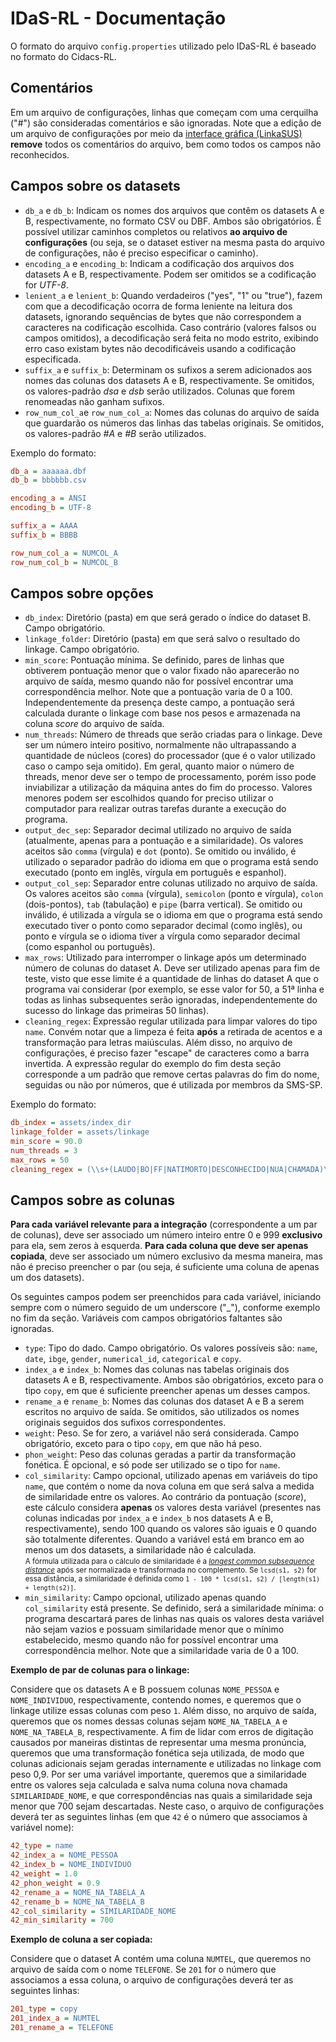 # IDaS-RL - Documentação

O formato do arquivo `config.properties` utilizado pelo IDaS-RL é baseado
no formato do Cidacs-RL.

## Comentários

Em um arquivo de configurações, linhas que começam com uma cerquilha ("#")
são consideradas comentários e são ignoradas. Note que a edição de um
arquivo de configurações por meio da
[interface gráfica (LinkaSUS)](https://gitlab.com/recovida/idas-rl-gui)
**remove** todos os
comentários do arquivo, bem como todos os campos não reconhecidos.

## Campos sobre os datasets

- `db_a` e `db_b`: Indicam os nomes dos arquivos que contêm os datasets A e B,
  respectivamente, no formato CSV ou DBF. Ambos são obrigatórios.
  É possível utilizar caminhos completos ou relativos
  **ao arquivo de configurações**
  (ou seja, se o dataset estiver na mesma pasta do arquivo de
  configurações, não é preciso especificar o caminho).
- `encoding_a` e `encoding_b`: Indicam a codificação dos arquivos dos datasets
  A e B, respectivamente. Podem ser omitidos se a codificação for *UTF-8*.
- `lenient_a` e `lenient_b`: Quando verdadeiros ("yes", "1" ou "true"),
  fazem com que a
  decodificação ocorra de forma leniente na leitura dos datasets,
  ignorando sequências de bytes que não correspondem a caracteres na
  codificação escolhida. Caso contrário (valores falsos ou campos omitidos),
  a decodificação será feita no modo estrito, exibindo erro caso existam
  bytes não decodificáveis usando a codificação especificada.
- `suffix_a` e `suffix_b`: Determinam os sufixos a serem adicionados aos nomes
  das colunas dos datasets A e B, respectivamente. Se omitidos, os
  valores-padrão _dsa_ e _dsb_ serão utilizados. Colunas que forem renomeadas
  não ganham sufixos.
- `row_num_col_a`e `row_num_col_a`: Nomes das colunas do arquivo de saída que
  guardarão os números das linhas das tabelas originais. Se omitidos, os
  valores-padrão _#A_ e _#B_ serão utilizados.

Exemplo do formato:

```ini
db_a = aaaaaa.dbf
db_b = bbbbbb.csv

encoding_a = ANSI
encoding_b = UTF-8

suffix_a = AAAA
suffix_b = BBBB

row_num_col_a = NUMCOL_A
row_num_col_b = NUMCOL_B
```

## Campos sobre opções

- `db_index`: Diretório (pasta) em que será gerado o índice do dataset B.
  Campo obrigatório.
- `linkage_folder`: Diretório (pasta) em que será salvo o resultado do
  linkage. Campo obrigatório.
- `min_score`: Pontuação mínima. Se definido, pares de linhas que obtiverem
  pontuação menor que o valor fixado não aparecerão no arquivo de saída,
  mesmo quando não for possível encontrar uma correspondência melhor.
  Note que a pontuação varia de 0 a 100. Independentemente da presença
  deste campo, a pontuação será calculada durante o linkage com base nos
  pesos e armazenada na coluna _score_  do arquivo de saída.
- `num_threads`: Número de threads que serão criadas para o linkage.
  Deve ser um número inteiro positivo, normalmente não ultrapassando
  a quantidade de núcleos (cores)
  do processador (que é o valor utilizado caso o campo seja omitido).
  Em geral, quanto maior o número de threads, menor deve ser o tempo de
  processamento, porém isso pode inviabilizar a utilização da máquina antes
  do fim do processo. Valores menores podem ser escolhidos quando for
  preciso utilizar o
  computador para realizar
  outras tarefas durante a execução do programa.
- `output_dec_sep`: Separador decimal utilizado no arquivo de saída
  (atualmente, apenas para a pontuação e a similaridade).
  Os valores aceitos são `comma`
  (vírgula) e `dot` (ponto). Se omitido ou inválido, é utilizado o separador
  padrão do idioma em que o programa está sendo executado (ponto em inglês,
  vírgula em português e espanhol).
- `output_col_sep`: Separador entre colunas utilizado no arquivo de saída.
  Os valores aceitos são `comma`
  (vírgula), `semicolon` (ponto e vírgula), `colon` (dois-pontos),
  `tab` (tabulação) e `pipe` (barra vertical).
  Se omitido ou inválido, é utilizada a vírgula se o idioma em que
  o programa está sendo executado tiver o ponto como separador decimal
  (como inglês), ou ponto e vírgula se o idioma tiver a vírgula como separador
  decimal (como espanhol ou português).
- `max_rows`: Utilizado para interromper o linkage após um determinado número
  de colunas do dataset A. Deve ser utilizado apenas para fim de
  teste, visto que esse limite é a quantidade de linhas do dataset A que
  o programa vai considerar (por exemplo, se esse valor for 50, a 51ª linha
  e todas as linhas subsequentes serão ignoradas,
  independentemente do sucesso do linkage
  das primeiras 50 linhas).
- `cleaning_regex`: Expressão regular utilizada para limpar valores do tipo
  `name`. Convém notar que a limpeza é feita **após** a retirada de acentos
  e a transformação para letras maiúsculas. Além disso, no arquivo de
  configurações, é preciso fazer "escape" de caracteres como a barra
  invertida. A expressão regular do exemplo do fim desta seção corresponde
  a um padrão que remove certas palavras do fim do nome, seguidas ou não
  por números, que é utilizada por membros da SMS-SP.

Exemplo do formato:

```ini
db_index = assets/index_dir
linkage_folder = assets/linkage
min_score = 90.0
num_threads = 3
max_rows = 50
cleaning_regex = (\\s+(LAUDO|BO|FF|NATIMORTO|DESCONHECIDO|NUA|CHAMADA)\\s*[0-9]*\\s*)+$
```


## Campos sobre as colunas

**Para cada variável relevante para a integração**
(correspondente a um par de colunas), deve ser associado um
número inteiro entre 0 e 999 **exclusivo** para ela,
sem zeros à esquerda. **Para cada coluna que deve ser apenas copiada**,
deve ser associado um número exclusivo da mesma maneira, mas não é
preciso preencher o par (ou seja, é suficiente uma coluna de apenas um dos
datasets).

Os seguintes campos podem ser preenchidos para cada variável, iniciando
sempre com o número seguido de um underscore ("\_"), conforme exemplo
no fim da seção. Variáveis com campos obrigatórios faltantes são ignoradas.

- `type`: Tipo do dado. Campo obrigatório. Os valores possíveis são:
  `name`, `date`, `ibge`, `gender`, `numerical_id`, `categorical` e `copy`.
- `index_a` e `index_b`: Nomes das colunas nas tabelas originais dos datasets
  A e B, respectivamente. Ambos são obrigatórios, exceto para o tipo `copy`,
  em que é suficiente preencher apenas um desses campos.
- `rename_a` e `rename_b`: Nomes das colunas dos dataset A e B a serem
  escritos no arquivo de saída. Se omitidos, são utilizados os nomes originais
  seguidos dos sufixos correspondentes.
- `weight`: Peso. Se for zero, a variável não será considerada.
  Campo obrigatório, exceto para o tipo `copy`, em que não há peso.
- `phon_weight`: Peso das colunas geradas a partir da transformação
  fonética. É opcional, e só pode ser
  utilizado se o tipo for `name`.
- `col_similarity`: Campo opcional, utilizado apenas em variáveis do tipo `name`,
  que contém o nome da nova coluna em que
  será salva a medida de similaridade entre os valores. Ao contrário da
  pontuação (*score*), este cálculo considera **apenas** os valores desta
  variável (presentes nas colunas indicadas por `index_a` e `index_b` nos
  datasets A e B, respectivamente), sendo 100 quando os valores são iguais
  e 0 quando são totalmente diferentes. Quando a variável está em branco
  em ao menos um dos
  datasets, a similaridade não é calculada. 
  <br/>
  <small>
  A fórmula utilizada para o cálculo de similaridade é a
  *[longest common subsequence distance](https://commons.apache.org/proper/commons-text/apidocs/org/apache/commons/text/similarity/LongestCommonSubsequenceDistance.html)*
  após ser normalizada e transformada no complemento. Se `lcsd(s1, s2)` for
  essa distância, a similaridade é definida como
  `1 - 100 * lcsd(s1, s2) / [length(s1) + length(s2)]`.
  </small>
- `min_similarity`: Campo opcional, utilizado apenas quando `col_similarity` está
  presente. Se definido, será a similaridade mínima: o programa descartará
  pares de linhas nas quais os valores desta variável não sejam vazios e
  possuam similaridade menor que o mínimo estabelecido,
  mesmo quando não for possível encontrar uma correspondência melhor.
  Note que a similaridade varia de 0 a 100.

**Exemplo de par de colunas para o linkage:**

Considere que os datasets A e B possuem colunas
`NOME_PESSOA` e `NOME_INDIVIDUO`, respectivamente, contendo nomes, e
queremos que o linkage
utilize essas colunas com peso `1`. Além disso, no arquivo de saída,
queremos que os nomes dessas colunas sejam `NOME_NA_TABELA_A` e
`NOME_NA_TABELA_B`,
respectivamente. A fim de lidar com erros de digitação causados por
maneiras distintas de representar uma mesma pronúncia, queremos que
uma transformação fonética seja utilizada, de modo que colunas adicionais
sejam geradas internamente e utilizadas no linkage com peso 0,9.
Por ser uma variável importante, queremos que a similaridade
entre os valores seja calculada e salva numa coluna nova chamada
`SIMILARIDADE_NOME`, e que correspondências nas quais a similaridade
seja menor que 700 sejam descartadas.
Neste
caso, o arquivo de configurações deverá ter as seguintes linhas (em que
`42` é o número que associamos à variável nome):

```ini
42_type = name
42_index_a = NOME_PESSOA
42_index_b = NOME_INDIVIDUO
42_weight = 1.0
42_phon_weight = 0.9
42_rename_a = NOME_NA_TABELA_A
42_rename_b = NOME_NA_TABELA_B
42_col_similarity = SIMILARIDADE_NOME
42_min_similarity = 700
```

**Exemplo de coluna a ser copiada:**

Considere que o dataset A contém uma coluna `NUMTEL`, que queremos no
arquivo de saída com o nome `TELEFONE`. Se `201` for o número que associamos
a essa coluna, o arquivo de configurações deverá ter as seguintes linhas:

```ini
201_type = copy
201_index_a = NUMTEL
201_rename_a = TELEFONE
```
